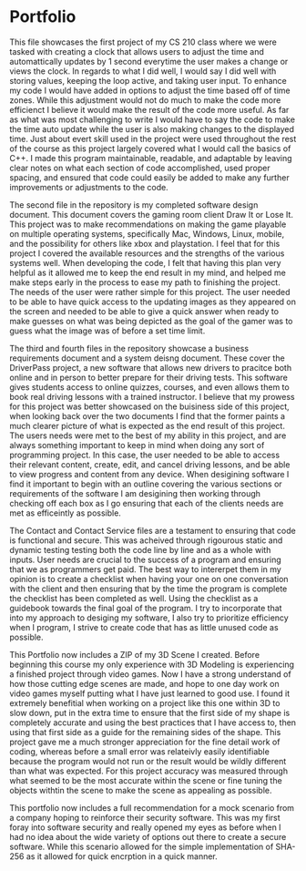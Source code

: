 # Portfolio
This file showcases the first project of my CS 210 class where we were tasked with creating a clock that allows users to 
adjust the time and automattically updates by 1 second everytime the user makes a change or views the clock. In regards to 
what I did well, I would say I did well with storing values, keeping the loop active, and taking user input. To enhance my 
code I would have added in options to adjust the time based off of time zones. While this adjustment would not do much 
to make the code more efficienct I believe it would make the result of the code more useful. As far as what was most 
challenging to write I would have to say the code to make the time auto update while the user is also making changes to the 
displayed time. Just about evert skill used in the project were used throughout the rest of the course as this project largely
covered what I would call the basics of C++. I made this program maintainable, readable, and adaptable by leaving clear notes 
on what each section of code accomplished, used proper spacing, and ensured that code could easily be added to make any 
further improvements or adjustments to the code. 

The second file in the repository is my completed software design document. This document covers the gaming room client Draw It or Lose It. This project was to make recommendations on making the game playable on multiple operating systems, specifically Mac, Windows, Linux, mobile, and the possibility for others like xbox and playstation. I feel that for this project I covered the available resources and the strengths of the various systems well. When developing the code, I felt that having this plan very helpful as it allowed me to keep the end result in my mind, and helped me make steps early in the process to ease my path to finishing the project. The needs of the user were rather simple for this project. The user needed to be able to have quick access to the updating images as they appeared on the screen and needed to be able to give a quick answer when ready to make guesses on what was being depicted as the goal of the gamer was to guess what the image was of before a set time limit. 

The third and fourth files in the repository showcase a business requirements document and a system deisng document. These cover the DriverPass project, a new software that allows new drivers to pracitce both online and in person to better prepare for their driving tests. This software gives students access to online quizzes, courses, and even allows them to book real driving lessons with a trained instructor. I believe that my prowess for this project was better showcased on the buisiness side of this project, when looking back over the two documents I find that the former paints a much clearer picture of what is expected as the end result of this project. The users needs were met to the best of my ability in this project, and are always something important to keep in mind when doing any sort of programming project. In this case, the user needed to be able to access their relevant content, create, edit, and cancel driving lessons, and be able to view progress and content from any device. When desigining software I find it important to begin with an outline covering the various sections or requirements of the software I am desigining then working through checking off each box as I go ensuring that each of the clients needs are met as efficeintly as possible. 

The Contact and Contact Service files are a testament to ensuring that code is functional and secure. This was acheived through rigourous static and dynamic testing testing both the code line by line and as a whole with inputs. User needs are crucial to the success of a program and ensuring that we as programmers get paid. The best way to intererpet them in my opinion is to create a checklist when having your one on one conversation with the client and then ensuring that by the time the program is complete the checklist has been completed as well. Using the checklist as a guidebook towards the final goal of the program. I try to incorporate that into my approach to desiging my software, I also try to prioritize efficiency when I program, I strive to create code that has as little unused code as possible. 

This Portfolio now includes a ZIP of my 3D Scene I created. Before beginning this course my only experience with 3D Modeling is experiencing a finished project through video games. Now I have a strong understand of how those cutting edge scenes are made, and hope to one day work on video games myself putting what I have just learned to good use. I found it extremely benefitial when working on a project like this one within 3D to slow down, put in the extra time to ensure that the first side of my shape is completely accurate and using the best practices that I have access to, then using that first side as a guide for the remaining sides of the shape. This project gave me a much stronger appreciation for the fine detail work of coding, whereas before a small error was relateivly easily identifiable because the program would not run or the result would be wildly different than what was expected. For this project accuracy was measured through what seemed to be the most accurate within the scene or fine tuning the objects withtin the scene to make the scene as appealing as possible. 

This portfolio now includes a full recommendation for a mock scenario from a company hoping to reinforce their security software. This was my first foray into software security and really opened my eyes as before when I had no idea about the wide variety of options out there to create a secure software. While this scenario allowed for the simple implementation of SHA-256 as it allowed for quick encrption in a quick manner. 
